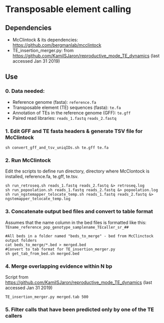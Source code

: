 # Transposable element calling 

## Dependencies
- McClintock & its dependencies: https://github.com/bergmanlab/mcclintock
- TE\_insertion\_merger.py: from https://github.com/KamilSJaron/reproductive_mode_TE_dynamics (last accessed Jan 31 2019)

## Use

### 0. Data needed:
- Reference genome (fasta): `reference.fa`
- Transposable element (TE) sequences (fasta): `te.fa`
- Annotation of TEs in the reference genome (GFF): `te.gff`
- Paired read libraries: `reads_1.fastq` `reads_2.fastq`

### 1. Edit GFF and TE fasta headers & generate TSV file for McClintock

```
sh convert_gff_and_tsv_uniqIDs.sh te.gff te.fa
```

### 2. Run McClintock
Edit the scripts to define run directory, directory  where McClontock is installed, reference.fa, te.gff, te.tsv. 

```
sh run_retroseq.sh reads_1.fastq reads_2.fastq &> retroseq.log
sh run_popoolation.sh reads_1.fastq reads_2.fastq &> popoolation.log
sh run_ngstemapper_telocate_temp.sh reads_1.fastq reads_2.fastq &> ngstemapper_telocate_temp.log
```

### 3.  Concatenate output bed files and convert to table format
Assumes that the name column in the bed files is formatted like this:
`TEname_reference_pop_genotype_samplename_TEcaller_sr_##`
```
#All beds in a folder named "beds_to_merge" - bed from McClinctock output folders
cat beds_to_merge/*.bed > merged.bed
#Convert to tab format for TE_insertion_merger.py
sh get_tab_from_bed.sh merged.bed
```

### 4. Merge overlapping evidence within N bp
Script from https://github.com/KamilSJaron/reproductive_mode_TE_dynamics (last accessed Jan 31 2019)

```
TE_insertion_merger.py merged.tab 500
```

### 5. Filter calls that have been predicted only by one of the TE callers


